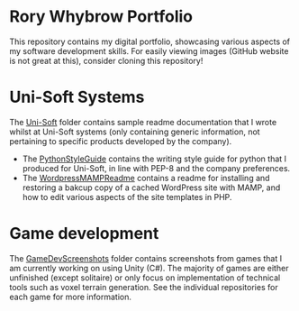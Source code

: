 # Rory Whybrow Portfolio
This repository contains my digital portfolio, showcasing various aspects of my software development skills. For easily viewing images (GitHub website is not great at this), consider cloning this repository!


# Uni-Soft Systems

The [Uni-Soft](./Uni-Soft) folder contains sample readme documentation that I wrote whilst at Uni-Soft systems (only containing generic information, not pertaining to specific products developed by the company).
- The [PythonStyleGuide](./Uni-Soft/Misc/PythonStyleGuide.md) contains the writing style guide for python that I produced for Uni-Soft, in line with PEP-8 and the company preferences.  
- The [WordpressMAMPReadme](./Uni-Soft/Misc/WordpressMAMPReadme.md) contains a readme for installing and restoring a bakcup copy of a cached WordPress site with MAMP, and how to edit various aspects of the site templates in PHP. 

# Game development

The [GameDevScreenshots](./GameDevScreenshots) folder contains screenshots from games that I am currently working on using Unity (C#). The majority of games are either unfinished (except solitaire) or only focus on implementation of technical tools such as voxel terrain generation. See the individual repositories for each game for more information.  
